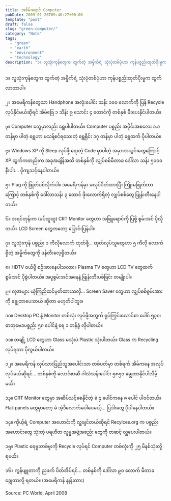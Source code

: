 ```yaml
---
title: အစိမ်းရောင် Computer
pubDate: 2009-01-26T09:40:27+00:00
template: "post"
draft: false
slug: "green-computer/"
category: "Note"
tags:
  - "green"
  - "earth"
  - "environment"
  - "technology"
description: "၁။ လူသုံးကုန်တွေက ထွက်တဲ့ အမှိုက်ရဲ့ သုံးပုံတစ်ပုံဟာ ကုန်ပစ္စည်းထုတ်ပိုးမှုက ထွက်လာတာပါ။"
---
```


၁။ လူသုံးကုန်တွေက ထွက်တဲ့ အမှိုက်ရဲ့ သုံးပုံတစ်ပုံဟာ ကုန်ပစ္စည်းထုတ်ပိုးမှုက ထွက်လာတာပါ။

၂။ အမေရိကန်တွေသာ Handphone အလုံးပေါင်း သန်း ၁၀ဝ လောက်ကို ပြန် Recycle လုပ်နိုင်မယ်ဆိုရင် အိမ်ခြေ ၁ သိန်း ၉ သောင်း ၄ ထောင်ကို တစ်နှစ် မီးပေးနိုင်ပါတယ်။

၃။ Computer တွေမှာလည်း ရွှေပါပါတယ်။ Computer ပစ္စည်း အပိုင်းအစလေး ၁.၁ တန်မှာ ပါတဲ့ ရွှေဟာ မသန့်စင်ရသေးတဲ့ ရွှေရိုင်း ၁၇ တန်မှာ ပါတဲ့ ရွှေထက် ပိုပါတယ်။

၄။ Windows XP ကို Sleep လုပ်ဖို့ ရေးတဲ့ Code မှာပါတဲ့ အမှားအယွင်းတွေကြောင့် XP ထွက်ကတည်းက အခုအချိန်အထိ တစ်နှစ်ကို လျှပ်စစ်မီတာခ ဒေါ်လာ သန်း ၅၀ဝ၀ နီးပါး… ပိုကျသင့်နေပါတယ်။

၅။ Plug ကို ဖြုတ်ပစ်လိုက်ပါ။ အမေရိကန်မှာ ခလုပ်ပိတ်ထားပြီး ကြိုးမဖြုတ်တာကြောင့် တစ်နှစ်ကို ဒေါ်လာသန်း ၃ ထောင် ဖိုးလောက်ရှိတဲ့ လျှပ်စစ်တွေ ပြုန်းတီးနေပါတယ်။

၆။ အရင်တုန်းက (ခပ်ထူထူ) CRT Monitor တွေဟာ အဖြူရောင်ကို ပြဖို့ စွမ်းအင် ပိုလိုတယ်။ LCD Screen တွေကတော့ ပြောင်းပြန်ပါ။

၇။ လူသုံးကုန် ပစ္စည်း ၁ ကီလိုလောက် ထုတ်ဖို့… ထုတ်လုပ်သူတွေဟာ ၅ ကီလို လောက်ရှိတဲ့ အမှိုက်တွေကို ဖန်တီးလေ့ရှိတယ်။

၈။ HDTV ဝယ်ဖို့ စဉ်းစားနေပါသလား။ Plasma TV တွေဟာ LCD TV တွေထက် စွမ်းအင် ပိုစွဲပါတယ်။ အပူစွမ်းအင်အနေနဲ့ ဖြုန်းတီးပစ်ခြင်း တမျိုးပါ။

၉။ လူအများ ယုံကြည်ထင်မှတ်ထားသလို&#8230; Screen Saver တွေဟာ လျှပ်စစ်စွမ်းအားကို ချွေတာပေးတယ် ဆိုတာ မဟုတ်ပါဘူး။

၁၀။ Desktop PC နဲ့ Monitor တစ်လုံး လုပ်ဖို့အတွက် ရုပ်ကြွင်းလောင်စာ ပေါင် ၅၃၀၊ ဓာတုဗေဒပစ္စည်း ၅၈ ပေါင်နဲ့ ရေ ၁ တန်ခွဲ လိုပါတယ်။

၁၁။ တချို့ LCD တွေဟာ Glass မသုံးပဲ Plastic သုံးပါတယ်။ Glass က Recycling လုပ်ရတာ ပိုလွယ်ပါတယ်။

၁၂။ အမေရိကန် လုပ်သားပြည်သူအပေါင်းသာ တစ်ပတ်မှာ တစ်ရက် အိမ်ကနေ အလုပ်လုပ်မယ်ဆိုရင်… တစ်နှစ်ကို လောင်စာဆီ ဂါလံသန်းပေါင်း ၅၈၅၀ ချွေတာနိုင်ပါလိမ့်မယ်။

၁၃။ CRT Monitor တွေမှာ အဆိပ်သင့်စေနိုင်တဲ့ ခဲ ၄ ပေါင်ကနေ ၈ ပေါင် ပါဝင်တယ်။ Flat-panels တွေမှာတော့ ခဲ အဲ့ဒီလောက်မပါပေမယ့်… ပြဒါးတွေ ပိုပါနေပါတယ်။

၁၄။ ကိုယ့်ရဲ့ Computer အဟောင်းကို လှူချင်တယ်ဆိုရင် Recylces.org က ပစ္စည်းအဟောင်းတွေ သုံးတဲ့ ပရဟိတ လူမှုအဖွဲ့အစည်း တွေကို တဆင့် လှူပေးပါတယ်။

၁၅။ Plastic ရေဗူးတစ်ဗူးကို Recycle လုပ်ရင် Computer တစ်လုံးကို ၂၅ မိနစ်သုံးလို့ ရမယ်။

၁၆။ ကွန်ပျူတာကို ညဖက် ပိတ်အိပ်ရင်… တစ်နှစ်ကို ဒေါ်လာ ၉၀ လောက် မီတာခ ချွေတာလို့ ရတယ်။ (အမေရိကန် နှုန်းထား)

Source: PC World, April 2008
